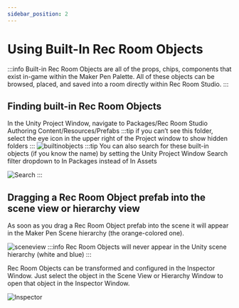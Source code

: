 ```yaml
---
sidebar_position: 2
---
```


# Using Built-In Rec Room Objects

:::info
Built-in Rec Room Objects are all of the props, chips, components that exist in-game within the Maker Pen Palette. All of these objects can be browsed, placed, and saved into a room directly within Rec Room Studio.
:::

## Finding built-in Rec Room Objects
In the Unity Project Window, navigate to Packages/Rec Room Studio Authoring Content/Resources/Prefabs
:::tip
if you can’t see this folder, select the eye icon in the upper right of the Project window to show hidden folders
:::
![builtinobjects](/img/builtinobjects.png)
:::tip
You can also search for these built-in objects (if you know the name) by setting the Unity Project Window Search filter dropdown to In Packages instead of In Assets

![Search](/img/assets.png)
:::

## Dragging a Rec Room Object prefab into the scene view or hierarchy view
As soon as you drag a Rec Room Object prefab into the scene it will appear in the Maker Pen Scene hierarchy (the orange-colored one).

![sceneview](/img/sceneview.png)
:::info
Rec Room Objects will never appear in the Unity scene hierarchy (white and blue)
:::


Rec Room Objects can be transformed and configured in the Inspector Window. Just select the object in the Scene View or Hierarchy Window to open that object in the Inspector Window.

![Inspector](/img/inspector.png)
